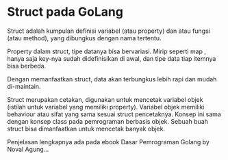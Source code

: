 # Struct pada GoLang

Struct adalah kumpulan definisi variabel (atau property) dan atau fungsi (atau method), yang dibungkus dengan nama tertentu.

Property dalam struct, tipe datanya bisa bervariasi. Mirip seperti map , hanya saja key-nya sudah didefinisikan di awal, dan tipe data tiap itemnya bisa berbeda.

Dengan memanfaatkan struct, data akan terbungkus lebih rapi dan mudah di-maintain.

Struct merupakan cetakan, digunakan untuk mencetak variabel objek (istilah untuk variabel yang memiliki property). Variabel objek memiliki behaviour atau sifat yang sama sesuai struct pencetaknya. Konsep ini sama dengan konsep class pada pemrograman berbasis objek. Sebuah buah struct bisa dimanfaatkan untuk mencetak banyak objek.

Penjelasan lengkapnya ada pada ebook Dasar Pemrograman Golang by Noval Agung...

